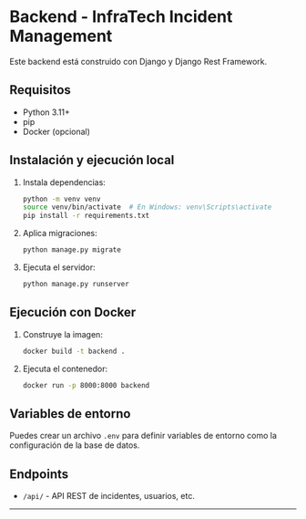 # Backend - InfraTech Incident Management

Este backend está construido con Django y Django Rest Framework.

## Requisitos
- Python 3.11+
- pip
- Docker (opcional)

## Instalación y ejecución local

1. Instala dependencias:
   ```sh
   python -m venv venv
   source venv/bin/activate  # En Windows: venv\Scripts\activate
   pip install -r requirements.txt
   ```
2. Aplica migraciones:
   ```sh
   python manage.py migrate
   ```
3. Ejecuta el servidor:
   ```sh
   python manage.py runserver
   ```

## Ejecución con Docker

1. Construye la imagen:
   ```sh
   docker build -t backend .
   ```
2. Ejecuta el contenedor:
   ```sh
   docker run -p 8000:8000 backend
   ```

## Variables de entorno
Puedes crear un archivo `.env` para definir variables de entorno como la configuración de la base de datos.

## Endpoints
- `/api/` - API REST de incidentes, usuarios, etc.

---
